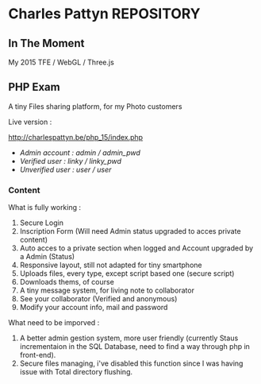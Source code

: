 # Charles Pattyn REPOSITORY

## In The Moment
My 2015 TFE / WebGL / Three.js

## PHP Exam

A tiny Files sharing platform, for my Photo customers

Live version : 

http://charlespattyn.be/php_15/index.php

+ *Admin account : admin / admin_pwd*
+ *Verified user : linky / linky_pwd*
+ *Unverified user : user / user*

### Content

What is fully working :

1. Secure Login
2. Inscription Form (Will need Admin status upgraded to acces private content)
3. Auto acces to a private section when logged and Account upgraded by a Admin (Status)
4. Responsive layout, still not adapted for tiny smartphone
5. Uploads files, every type, except script based one (secure script)
6. Downloads thems, of course
7. A tiny message system, for living note to collaborator
9. See your collaborator (Verified and anonymous)
10. Modify your account info, mail and password

What need to be imporved :

1. A better admin gestion system, more user friendly (currently Staus incrementaion in the SQL Database, need to find a way through php in front-end).
2. Secure files managing, i've disabled this function since I was having issue with Total directory flushing.



